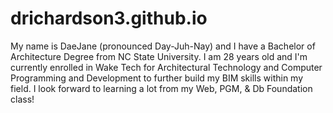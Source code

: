 # drichardson3.github.io

My name is DaeJane (pronounced Day-Juh-Nay) and I have a Bachelor of Architecture Degree from NC State University. I am 28 years old and I'm currently enrolled in Wake Tech for Architectural Technology and Computer Programming and Development to further build my BIM skills within my field. I look forward to learning a lot from my Web, PGM, & Db Foundation class!
